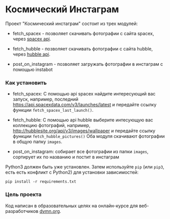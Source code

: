 # Космический Инстаграм

Проект "Космический инстаграм" состоит из трех модулей:
* fetch_spacex - позволяет скачивать фотографии с сайта spacex, через [spacex api](https://documenter.getpostman.com/view/2025350/RWaEzAiG#bc65ba60-decf-4289-bb04-4ca9df01b9c1).

* fetch_hubble - позволяет скачивать фотографии с сайта hubble, через [hubble api](http://hubblesite.org/api/documentation).

* post_on_instagram - позволяет загружать фотографии в инстаграм с помощью instabot

### Как установить

* fetch_spacex: С помощью api spacex найдите интересующий вас запуск, например, последний https://api.spacexdata.com/v3/launches/latest и передайте ссылку функции `fetch_spacex_last_launch()`.

* fetch_hubble: С помощью api hubble выберите интесующую вас коллекцию фотографий, например, http://hubblesite.org/api/v3/images/wallpaper и передайте ссылку функции `fetch_hubble_pictures()`
Оба модуля скачивают фотографии в общую папку `images`.

* post_on_instagram: собирает все фотографии из папки `images`, сортирует их по названию и постит в инстаграм

Python3 должен быть уже установлен. 
Затем используйте `pip` (или `pip3`, есть есть конфликт с Python2) для установки зависимостей:
```
pip install -r requirements.txt
```

### Цель проекта

Код написан в образовательных целях на онлайн-курсе для веб-разработчиков [dvmn.org](https://dvmn.org/).